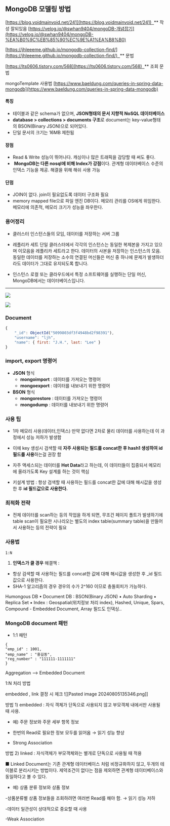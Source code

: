 ## MongoDB 모델링 방법

[https://blog.voidmainvoid.net/241](https://blog.voidmainvoid.net/241)  ** 작성 잘되있음
[https://velog.io/@swhan9404/mongoDB-개념잡기](https://velog.io/@swhan9404/mongoDB-%EA%B0%9C%EB%85%90%EC%9E%A1%EA%B8%B0)

[https://jhleeeme.github.io/mongodb-collection-find/](https://jhleeeme.github.io/mongodb-collection-find/)  ** 문법

[https://lts0606.tistory.com/568](https://lts0606.tistory.com/568)  ** 조회 문법

mongoTemplate 사용법
[https://www.baeldung.com/queries-in-spring-data-mongodb](https://www.baeldung.com/queries-in-spring-data-mongodb)

#### 특징
- 테이블과 같은 schema가 없으며, **JSON형태의 문서 지향적 NoSQL 데이터베이스**
- **database > collections > documents 구조**로 document는 key-value형태의 BSON(Binary JSON)으로 되어있다.
- 단일 문서의 크기는 16MB 제한됨
#### 장점
- Read & Write 성능이 뛰어나다. 캐싱이나 많은 트래픽을 감당할 때 써도 좋다.
-  **MongoDB는 다른 nosql에 비해 Index가 강점**이다. 관계형 데이터베이스 수준의 인덱스 기능을 제공. 해결을 위해 해쉬 사용 가능

#### 단점
- JOIN이 없다. join이 필요없도록 데이터 구조화 필요
- memory mapped file으로 파일 엔진 DB이다. 메모리 관리를 OS에게 위임한다. 메모리에 의존적, 메모리 크기가 성능을 좌우한다.

### 용어정리
- 클러스터
    인스턴스들의 모임, 데이터를 저장하는 서버 그룹

- 레플리카 세트
    단일 클러스터에서 각각의 인스턴스는 동일한 복제본을 가지고 있으며 이모음을 레플리카 세트라고 한다. 데이터의 사본을 저장하는 인스턴스의 모음. 동일한 데이터를 저장하는 소수의 연결된 머신들은 머신 중 하나에 문제가 발생하더라도 데이터가 그대로 유지되도록 합니다.

- 인스턴스
    로컬 또는 클라우드에서 특정 소프트웨어를 실행하는 단일 머신, MongoDB에서는 데이터베이스입니다.



---

![](https://velog.velcdn.com/images%2Fswhan9404%2Fpost%2Ffb7b9b0d-7b7d-4ab6-ab4a-cd19c4602280%2Fimage.png)

![](https://velog.velcdn.com/images%2Fswhan9404%2Fpost%2Ff78649a4-b216-4814-91d6-398deb309dcd%2Fimage.png)



### Document

```javascript
{
    "_id": ObjectId("5099803df3f4948bd2f98391"),
    "username": "ljh",
    "name": { first: "J.H.", last: "Lee" }
}
```


### import, export 명령어

- **JSON** 형식
    - **mongoimport** : 데이터를 가져오는 명령어
    - **mongoexport** : 데이터를 내보내기 위한 명령어
- **BSON** 형식
    - **mongorestore** : 데이터를 가져오는 명령어
    - **mongodump** : 데이터를 내보내기 위한 명령어



### 사용 팁
- 1차 메모리 사용(데이터,인덱스) 만약 없다면 2차로 물리 데이터를 사용하는데 이 과정에서 성능 저하가 발생함  
- 이에 key 생성시 검색할 때 **자주 사용되는 필드를 concat한 후 hash1 생성하여 id 필드를 사용**하는걸 권장 함

- 자주 액세스되는 데이터를 **Hot Data**라고 하는데, 이 데이터들이 집중되서 메모리에 올라가도록 Key 설계를 하는 것이 핵심  
- 키설계 방법 : 항상 검색할 때 사용하는 필드를 concat한 값에 대해 해시값을 생성한 후 **id 필드값으로 사용한다.**

### 최적화 전략  
- 전체 데이터를 scan하는 등의 작업을 하게 되면, 무조건 페이지 폴트가 발생하기에 table scan이 필요한 시나리오는 별도의 index table(summary table)을 만들어서 사용하는 등의 전략이 필요

### 사용법  
    1:N

1. **인덱스가 클 경우**
해결책 :
- 항상 검색할 때 사용하는 필드를 concat한 값에 대해 해시값을 생성한 후 _id 필드값으로 사용한다.
- SHA-1 알고리즘의 경우 경우의 수가 2^160 이므로 충돌회피가 가능하다.

Humongous DB ▪ Document DB : BSON(Binary JSON) ▪ Auto Sharding ▪ Replica Set ▪ Index : Geospatial(위치정보 처리 index), Hashed, Unique, Spars, Compound - Embedded Document, Array 필드도 인덱싱..

### MongoDB document 패턴  
- 1:1 패턴
```
{  
"emp_id" : 1001,  
"emp_name" : "홍길동",  
"reg_number" : "111111-1111111"  
}
```

Aggregation --> Embedded Document

1:N 처리 방법

embedded , link 결정 시 체크
![[Pasted image 20240805135346.png]]

방법 1) embedded : 자식 객체가 단독으로 사용되지 않고 부모객체 내에서만 사용될 때 사용.

- 예) 주문 정보와 주문 세부 항목 정보
    
- 한번의 Read로 필요한 정보 모두를 읽어옴 → 읽기 성능 향상
    
- Strong Association
    

방법 2) linked : 자식객체가 부모객체와는 별개로 단독으로 사용될 때 적용

■ Linked Document는 기존 관계형 데이터베이스 처럼 비정규화하지 않고, 두개의 테이블로 분리시키는 방법이다. 제약조건이 없다는 점을 제외하면 관계형 데이터베이스와 동일하다고 볼 수 있다.

- 예) 상품 분류 정보와 상품 정보

-상품분류별 상품 정보들을 조회하려면 여러번 Read를 해야 함. → 읽기 성능 저하

-데이터 일관성이 상대적으로 중요할 때 사용

-Weak Association